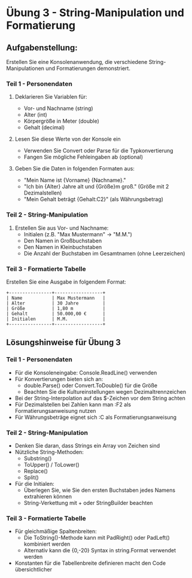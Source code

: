# Übung 3 - String-Manipulation und Formatierung

## Aufgabenstellung:

Erstellen Sie eine Konsolenanwendung, die verschiedene String-Manipulationen und Formatierungen demonstriert.

### Teil 1 - Personendaten

1. Deklarieren Sie Variablen für:
   - Vor- und Nachname (string)
   - Alter (int)
   - Körpergröße in Meter (double)
   - Gehalt (decimal)

2. Lesen Sie diese Werte von der Konsole ein
   - Verwenden Sie Convert oder Parse für die Typkonvertierung
   - Fangen Sie mögliche Fehleingaben ab (optional)

3. Geben Sie die Daten in folgenden Formaten aus:
   - "Mein Name ist {Vorname} {Nachname}."
   - "Ich bin {Alter} Jahre alt und {Größe}m groß." (Größe mit 2 Dezimalstellen)
   - "Mein Gehalt beträgt {Gehalt:C2}" (als Währungsbetrag)

### Teil 2 - String-Manipulation

1. Erstellen Sie aus Vor- und Nachname:
   - Initialen (z.B. "Max Mustermann" → "M.M.")
   - Den Namen in Großbuchstaben
   - Den Namen in Kleinbuchstaben
   - Die Anzahl der Buchstaben im Gesamtnamen (ohne Leerzeichen)

### Teil 3 - Formatierte Tabelle

Erstellen Sie eine Ausgabe in folgendem Format:

```text
+----------------+------------------+
| Name           | Max Mustermann   |
| Alter          | 30 Jahre         |
| Größe          | 1,80 m           |
| Gehalt         | 50.000,00 €      |
| Initialen      | M.M.             |
+----------------+------------------+
```

## Lösungshinweise für Übung 3

### Teil 1 - Personendaten

- Für die Konsoleneingabe: Console.ReadLine() verwenden
- Für Konvertierungen bieten sich an:
  - double.Parse() oder Convert.ToDouble() für die Größe
  - Beachten Sie die Kultureinstellungen wegen Dezimaltrennzeichen
- Bei der String-Interpolation auf das $-Zeichen vor dem String achten
- Für Dezimalstellen bei Zahlen kann man :F2 als Formatierungsanweisung nutzen
- Für Währungsbeträge eignet sich :C als Formatierungsanweisung

### Teil 2 - String-Manipulation

- Denken Sie daran, dass Strings ein Array von Zeichen sind
- Nützliche String-Methoden:
  - Substring()
  - ToUpper() / ToLower()
  - Replace()
  - Split()
- Für die Initialen:
  - Überlegen Sie, wie Sie den ersten Buchstaben jedes Namens extrahieren können
  - String-Verkettung mit + oder StringBuilder beachten

### Teil 3 - Formatierte Tabelle

- Für gleichmäßige Spaltenbreiten:
  - Die ToString()-Methode kann mit PadRight() oder PadLeft() kombiniert werden
  - Alternativ kann die {0,-20} Syntax in string.Format verwendet werden
- Konstanten für die Tabellenbreite definieren macht den Code übersichtlicher
